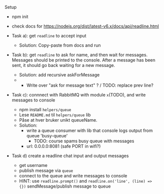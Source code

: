 Setup
* npm init
* check docs for https://nodejs.org/dist/latest-v6.x/docs/api/readline.html

* Task a): get `readline` to accept input
    * Solution: Copy-paste from docs and run

* Task b): get `readline` to ask for name, and then wait for messages. Messages should be printed to the console. After a message has been sent, it should go back waiting for a new message. 
    * Solution: add recursive askForMessage
    * + Write over "ask for message text" ? / TODO: replace prev line?

* Task c): connnect with RabbitMQ with module `x`(TODO), and write messages to console
    * npm install `helpers/queue`
    * Lese `README.md` til `helpers/queue` lib
    * Påse at hver bruker unikt queueName.
    * Solution: 
        * write a queue consumer with lib that console logs output from queue 'busy-queue'
            * TODO: course spams busy queue with messages
        * url: 0.0.0.0:8081 (safe PORT in wifi?)

* Task d) create a readline chat input and output messages
    * get username
    * publish message via `queue`
    * connect to the queue and write messages to console
    * HINT: use `readline.prompt()` and `readline.on('line', (line) => {})` sendMessage/publish message to queue
